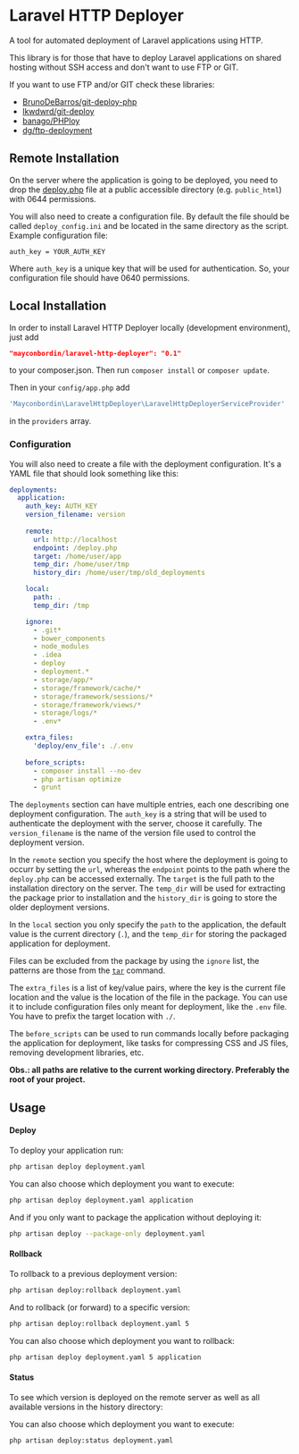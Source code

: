 Laravel HTTP Deployer
====================================

A tool for automated deployment of Laravel applications using HTTP.

This library is for those that have to deploy Laravel applications on shared hosting without SSH access and don't want to use FTP or GIT.

If you want to use FTP and/or GIT check these libraries:
  - [BrunoDeBarros/git-deploy-php](https://github.com/BrunoDeBarros/git-deploy-php)
  - [lkwdwrd/git-deploy](https://github.com/lkwdwrd/git-deploy)
  - [banago/PHPloy](https://github.com/banago/PHPloy)
  - [dg/ftp-deployment](https://github.com/dg/ftp-deployment)
  
## Remote Installation

On the server where the application is going to be deployed, you need to drop the [deploy.php](https://github.com/mayconbordin/laravel-http-deployer/blob/master/src/server/deploy.php) file at a public accessible directory (e.g. `public_html`) with 0644 permissions.

You will also need to create a configuration file. By default the file should be called `deploy_config.ini` and be located in the same directory as the script. Example configuration file:

```
auth_key = YOUR_AUTH_KEY
```

Where `auth_key` is a unique key that will be used for authentication. So, your configuration file should have 0640 permissions.

## Local Installation

In order to install Laravel HTTP Deployer locally (development environment), just add 

```json
"mayconbordin/laravel-http-deployer": "0.1"
```

to your composer.json. Then run `composer install` or `composer update`.

Then in your `config/app.php` add 

```php
'Mayconbordin\LaravelHttpDeployer\LaravelHttpDeployerServiceProvider'
```

in the `providers` array.

### Configuration

You will also need to create a file with the deployment configuration. It's a YAML file that should look something like this:

```yaml
deployments:
  application:
    auth_key: AUTH_KEY
    version_filename: version
    
    remote:
      url: http://localhost
      endpoint: /deploy.php
      target: /home/user/app
      temp_dir: /home/user/tmp
      history_dir: /home/user/tmp/old_deployments

    local:
      path: .
      temp_dir: /tmp

    ignore:
      - .git*
      - bower_components
      - node_modules
      - .idea
      - deploy
      - deployment.*
      - storage/app/*
      - storage/framework/cache/*
      - storage/framework/sessions/*
      - storage/framework/views/*
      - storage/logs/*
      - .env*

    extra_files:
      'deploy/env_file': ./.env
      
    before_scripts:
      - composer install --no-dev
      - php artisan optimize
      - grunt
```

The `deployments` section can have multiple entries, each one describing one deployment configuration. The `auth_key` is a string that will be used to authenticate the deployment with the server, choose it carefully. The `version_filename` is the name of the version file used to control the deployment version.

In the `remote` section you specify the host where the deployment is going to occurr by setting the `url`, whereas the `endpoint` points to the path where the `deploy.php` can be accessed externally. The `target` is the full path to the installation directory on the server. The `temp_dir` will be used for extracting the package prior to installation and the `history_dir` is going to store the older deployment versions.

In the `local` section you only specify the `path` to the application, the default value is the current directory (`.`), and the `temp_dir` for storing the packaged application for deployment.

Files can be excluded from the package by using the `ignore` list, the patterns are those from the [`tar`](https://www.gnu.org/software/tar/manual/html_section/tar_50.html) command.

The `extra_files` is a list of key/value pairs, where the key is the current file location and the value is the location of the file in the package. You can use it to include configuration files only meant for deployment, like the `.env` file. You have to prefix the target location with `./`.

The `before_scripts` can be used to run commands locally before packaging the application for deployment, like tasks for compressing CSS and JS files, removing development libraries, etc.

**Obs.: all paths are relative to the current working directory. Preferably the root of your project.**

## Usage

#### Deploy

To deploy your application run:

```bash
php artisan deploy deployment.yaml
```

You can also choose which deployment you want to execute:

```bash
php artisan deploy deployment.yaml application
```

And if you only want to package the application without deploying it:

```bash
php artisan deploy --package-only deployment.yaml
```

#### Rollback

To rollback to a previous deployment version:

```bash
php artisan deploy:rollback deployment.yaml
```

And to rollback (or forward) to a specific version:

```bash
php artisan deploy:rollback deployment.yaml 5
```

You can also choose which deployment you want to rollback:

```bash
php artisan deploy deployment.yaml 5 application
```

#### Status

To see which version is deployed on the remote server as well as all available versions in the history directory:

You can also choose which deployment you want to execute:

```bash
php artisan deploy:status deployment.yaml
```
